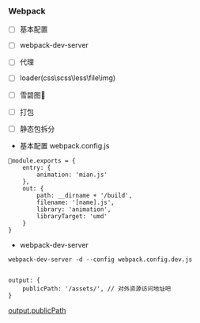 ### Webpack 

- [ ] 基本配置
- [ ] webpack-dev-server
- [ ] 代理
- [ ] loader(css\scss\less\file\img)
- [ ] 雪碧图
- [ ] 打包
- [ ] 静态包拆分


* 基本配置
webpack.config.js

```
module.exports = {
	entry: {
		animation: 'mian.js'
	},
	out: {
		path: __dirname + '/build',
		filename: '[name].js',
		library: 'animation',
		libraryTarget: 'umd'
	}
}
```

* webpack-dev-server

```
webpack-dev-server -d --config webpack.config.dev.js


output: {
	publicPath: '/assets/', // 对外资源访问地址吧
}
```
[output.publicPath](https://doc.webpack-china.org/configuration/output/#output-publicpath)